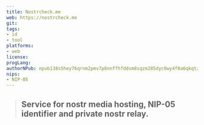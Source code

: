 ```yaml
---
title: Nostrcheck.me
web: https://nostrcheck.me
git: 
tags:
- id
- tool
platforms:
- web
license:
progLang:
authorNPub: npub138s5hey76qrnm2pmv7p8nnffhfddsm8sqzm285dyc0wy4f8a6qkqtzx624
nips:
- NIP-05
---
```


> ## Service for nostr media hosting, NIP-05 identifier and private nostr relay.